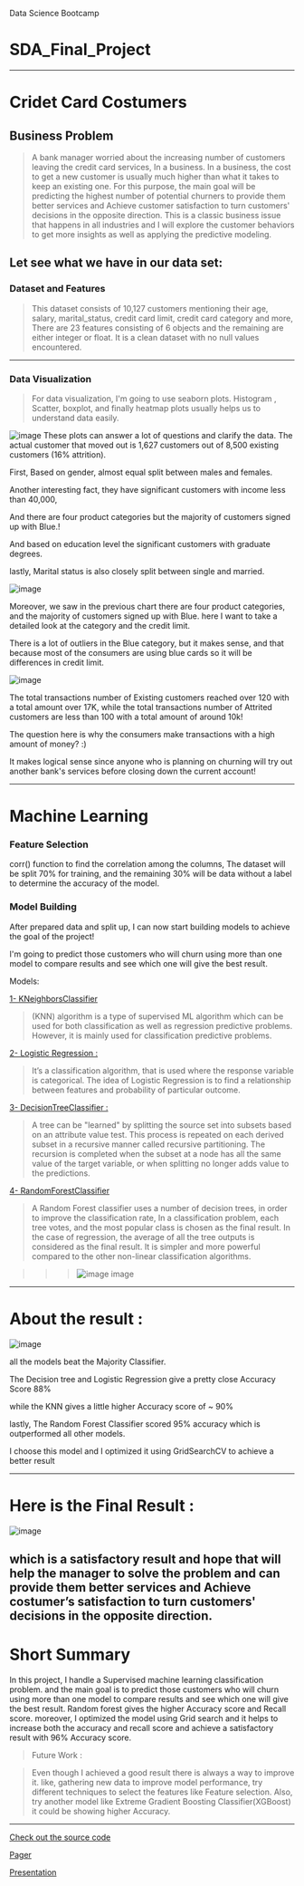 Data Science Bootcamp 

# SDA_Final_Project
---
# Cridet Card Costumers

## Business Problem 

>A bank manager worried about the increasing number of customers leaving the credit card services, In a business. In a business, the cost to get a new customer is usually much higher than what it takes to keep an existing one. For this purpose, the main goal will be predicting the highest number of potential churners to provide them better services and Achieve customer satisfaction to turn customers' decisions in the opposite direction. This is a classic business issue that happens in all industries and I will explore the customer behaviors to get more insights as well as applying the predictive modeling.


## Let see what we have in our data set:

### Dataset and Features
>This dataset consists of 10,127 customers mentioning their age, salary, marital_status, credit card limit, credit card category and more, There are 23 features consisting of 6 objects and the remaining are either integer or float. It is a clean dataset with no null values encountered.

---
### Data Visualization
>For data visualization, I'm going to use seaborn plots. Histogram , Scatter, boxplot, and finally heatmap plots usually helps us to understand data easily.


![image](https://github.com/SarahAlhugail/SDA_Final_Project/blob/main/Image/cat.png)
These plots can answer a lot of questions and clarify the data. The actual customer that moved out is 1,627 customers out of 8,500 existing customers (16% attrition).

First, Based on gender, almost equal split between males and females.

Another interesting fact, they have significant customers with income less than 40,000,

And there are four product categories but the majority of customers signed up with Blue.!

And based on education level the significant customers with graduate degrees.

lastly, Marital status is also closely split between single and married.




![image](https://github.com/SarahAlhugail/SDA_Final_Project/blob/main/Image/box.png)


Moreover, we saw in the previous chart there are four product categories, and the majority of customers signed up with Blue. here I want to take a detailed look at the category and the credit limit.

There is a lot of outliers in the Blue category, but it makes sense, and that because most of the consumers are using blue cards so it will be differences in credit limit.


![image](https://github.com/SarahAlhugail/SDA_Final_Project/blob/main/Image/Scatter.png)



The total transactions number of Existing customers reached over 120 with a total amount over 17K, while the total transactions number of Attrited customers are less than 100 with a total amount of around 10k!

The question here is why the consumers make transactions with a high amount of money? :)

It makes logical sense since anyone who is planning on churning will try out another bank's services before closing down the current account!


---
# Machine Learning

### Feature Selection
 corr() function to find the correlation among the columns, The dataset will be split 70% for training, and the remaining 30% will be data without a label to determine the accuracy of the model.
### Model Building

After prepared data and split up, I can now start building models to achieve the goal of the project!

I'm going to predict those customers who will churn using more than one model to compare results and see which one will give the best result.

Models:

  [1- KNeighborsClassifier](https://www.tutorialspoint.com/machine_learning_with_python/machine_learning_with_python_knn_algorithm_finding_nearest_neighbors.htm)

>  (KNN) algorithm is a type of supervised ML algorithm which can be used for both classification as well as regression predictive problems. However, it is mainly used for classification predictive problems.



[2- Logistic Regression :](https://ml-cheatsheet.readthedocs.io/en/latest/logistic_regression.html)

>It’s a classification algorithm, that is used where the response variable is categorical. The idea of Logistic Regression is to find a relationship between features and probability of particular outcome.



[3- DecisionTreeClassifier :](https://psychology.wikia.org/wiki/Decision_tree_learning)
> A tree can be "learned" by splitting the source set into subsets based on an attribute value test. This process is repeated on each derived subset in a recursive manner called recursive partitioning. The recursion is completed when the subset at a node has all the same value of the target variable, or when splitting no longer adds value to the predictions.



[4- RandomForestClassifier](https://www.datacamp.com/community/tutorials/random-forests-classifier-python)


>A Random Forest classifier uses a number of decision trees, in order to improve the classification rate,  In a classification problem, each tree votes, and the most popular class is chosen as the final result. In the case of regression, the average of all the tree outputs is considered as the final result. It is simpler and more powerful compared to the other non-linear classification algorithms.


>>>![image](http://res.cloudinary.com/dyd911kmh/image/upload/f_auto,q_auto:best/v1526467744/voting_dnjweq.jpg)
image


---
# About the result :
 ![image](https://github.com/SarahAlhugail/SDA_Final_Project/blob/main/Image/splot.png)

all the models beat the Majority Classifier.

The Decision tree and Logistic Regression give a pretty close Accuracy Score 88%

while the KNN gives a little higher Accuracy score of ~ 90%

lastly, The Random Forest Classifier scored 95% accuracy which is outperformed all other models.

I choose this model and I optimized it using GridSearchCV to achieve a better result 

---
# Here is the Final Result :


 ![image](https://github.com/SarahAlhugail/SDA_Final_Project/blob/main/Image/finalresult.png)

which is a satisfactory result and hope that will help the manager to solve the problem and can provide them better services and Achieve costumer’s satisfaction to turn customers' decisions in the opposite direction.
---
# Short Summary
In this project, I handle a Supervised machine learning classification problem. and the main goal is to predict those customers who will churn using more than one model to compare results and see which one will give the best result. Random forest gives the higher Accuracy score and Recall score. moreover, I optimized the model using Grid search and it helps to increase both the accuracy and recall score and achieve a satisfactory result with 96% Accuracy score.


>Future Work :

>Even though I achieved a good result there is always a way to improve it. like, gathering new data to improve model performance, try different techniques to select the features like Feature selection. Also, try another model like Extreme Gradient Boosting Classifier(XGBoost) it could be showing higher Accuracy.

---

[Check out the source code]()

[ Pager]()

[Presentation]()

 
